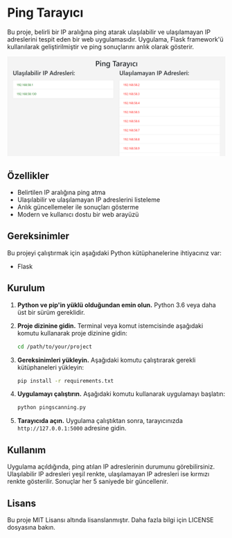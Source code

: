 # Ping Tarayıcı

Bu proje, belirli bir IP aralığına ping atarak ulaşılabilir ve ulaşılamayan IP adreslerini tespit eden bir web uygulamasıdır. Uygulama, Flask framework'ü kullanılarak geliştirilmiştir ve ping sonuçlarını anlık olarak gösterir.

![Ping Tarayıcı Arayüzü](ping.png)

## Özellikler

- Belirtilen IP aralığına ping atma
- Ulaşılabilir ve ulaşılamayan IP adreslerini listeleme
- Anlık güncellemeler ile sonuçları gösterme
- Modern ve kullanıcı dostu bir web arayüzü

## Gereksinimler

Bu projeyi çalıştırmak için aşağıdaki Python kütüphanelerine ihtiyacınız var:

- Flask

## Kurulum

1. **Python ve pip'in yüklü olduğundan emin olun.** Python 3.6 veya daha üst bir sürüm gereklidir.

2. **Proje dizinine gidin.** Terminal veya komut istemcisinde aşağıdaki komutu kullanarak proje dizinine gidin:

   ```bash
   cd /path/to/your/project
   ```

3. **Gereksinimleri yükleyin.** Aşağıdaki komutu çalıştırarak gerekli kütüphaneleri yükleyin:

   ```bash
   pip install -r requirements.txt
   ```

4. **Uygulamayı çalıştırın.** Aşağıdaki komutu kullanarak uygulamayı başlatın:

   ```bash
   python pingscanning.py
   ```

5. **Tarayıcıda açın.** Uygulama çalıştıktan sonra, tarayıcınızda `http://127.0.0.1:5000` adresine gidin.

## Kullanım

Uygulama açıldığında, ping atılan IP adreslerinin durumunu görebilirsiniz. Ulaşılabilir IP adresleri yeşil renkte, ulaşılamayan IP adresleri ise kırmızı renkte gösterilir. Sonuçlar her 5 saniyede bir güncellenir.


## Lisans

Bu proje MIT Lisansı altında lisanslanmıştır. Daha fazla bilgi için LICENSE dosyasına bakın.

